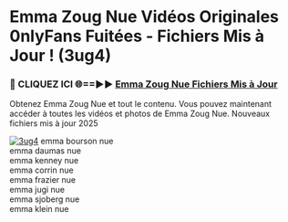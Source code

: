 # Emma Zoug Nue Vidéos Originales 0nlyFans Fuitées - Fichiers Mis à Jour ! (3ug4)

<h3>🔴 CLIQUEZ ICI 🌐==►► <a href="https://tinyurl.com/2pmr4ezf" rel="nofollow">Emma Zoug Nue Fichiers Mis à Jour</a></h3>

Obtenez Emma Zoug Nue et tout le contenu. Vous pouvez maintenant accéder à toutes les vidéos et photos de Emma Zoug Nue. Nouveaux fichiers mis à jour 2025

[![3ug4](https://i.imgur.com/6SNvagu.gif)](https://tinyurl.com/2pmr4ezf)
emma bourson nue<br>
emma daumas nue<br>
emma kenney nue<br>
emma corrin nue<br>
emma frazier nue<br>
emma jugi nue<br>
emma sjoberg nue<br>
emma klein nue